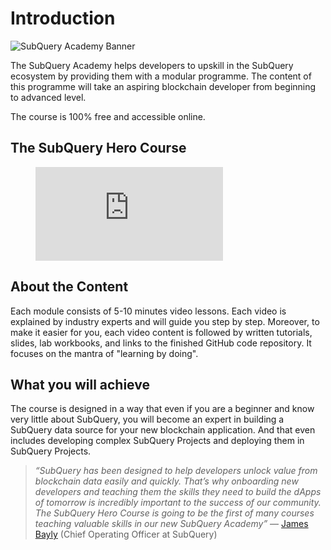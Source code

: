 # Introduction

![SubQuery Academy Banner](/assets/img/academy.png)

The SubQuery Academy helps developers to upskill in the SubQuery ecosystem by providing them with a modular programme. The content of this programme will take an aspiring blockchain developer from beginning to advanced level. 

The course is 100% free and accessible online.

## The SubQuery Hero Course

<figure class="video_container">
  <iframe src="https://www.youtube.com/embed/LgkXd4f3WKg" frameborder="0" allowfullscreen="true"></iframe>
</figure>

## About the Content 
Each module consists of 5-10 minutes video lessons. Each video is explained by industry experts and will guide you step by step. Moreover, to make it easier for you, each video content is followed by written tutorials, slides, lab workbooks, and links to the finished GitHub code repository. It focuses on the mantra of "learning by doing". 

## What you will achieve
The course is designed in a way that even if you are a beginner and know very little about SubQuery, you will become an expert in building a SubQuery data source for your new blockchain application. And that even includes developing complex SubQuery Projects and deploying them in SubQuery Projects.


> *“SubQuery has been designed to help developers unlock value from blockchain data easily and quickly. That’s why onboarding new developers and teaching them the skills they need to build the dApps of tomorrow is incredibly important to the success of our community. The SubQuery Hero Course is going to be the first of many courses teaching valuable skills in our new SubQuery Academy”* — [James Bayly](https://twitter.com/jamesabayly) (Chief Operating Officer at SubQuery)